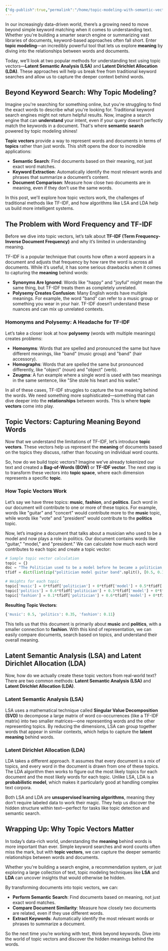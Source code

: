 ```yaml
---
{"dg-publish":true,"permalink":"/home/topic-modeling-with-semantic-vectors-uncovering-hidden-meanings/","tags":["NLP","Semantic_Analysis","Topic_Modeling","LSA","LDA"]}
---
```



In our increasingly data-driven world, there’s a growing need to move beyond simple keyword matching when it comes to understanding text. Whether you're building a smarter search engine or summarizing vast libraries of documents, keyword-based approaches often fall short. Enter **topic modeling**—an incredibly powerful tool that lets us explore **meaning** by diving into the relationships between words and documents.

Today, we’ll look at two popular methods for understanding text using topic vectors—**Latent Semantic Analysis (LSA)** and **Latent Dirichlet Allocation (LDA)**. These approaches will help us break free from traditional keyword searches and allow us to capture the deeper context behind words.

## Beyond Keyword Search: Why Topic Modeling?

Imagine you're searching for something online, but you're struggling to find the exact words to describe what you're looking for. Traditional keyword search engines might not return helpful results. Now, imagine a search engine that can **understand** your intent, even if your query doesn’t perfectly match the keywords in a document. That's where **semantic search** powered by topic modeling shines!

**Topic vectors** provide a way to represent words and documents in terms of **topics** rather than just words. This shift opens the door to incredible applications:

- **Semantic Search**: Find documents based on their meaning, not just exact word matches.
- **Keyword Extraction**: Automatically identify the most relevant words and phrases that summarize a document’s content.
- **Document Comparison**: Measure how close two documents are in meaning, even if they don’t use the same words.

In this post, we'll explore how topic vectors work, the challenges of traditional methods like TF-IDF, and how algorithms like LSA and LDA help us build more intelligent systems.


## The Problem with Word Frequency and TF-IDF

Before we dive into topic vectors, let’s talk about **TF-IDF (Term Frequency-Inverse Document Frequency)** and why it’s limited in understanding meaning.

TF-IDF is a popular technique that counts how often a word appears in a document and adjusts that frequency by how rare the word is across all documents. While it’s useful, it has some serious drawbacks when it comes to capturing the **meaning** behind words:

- **Synonyms Are Ignored**: Words like "happy" and "joyful" might mean the same thing, but TF-IDF treats them as completely unrelated.
- **Polysemy Creates Confusion**: Many English words have multiple meanings. For example, the word "band" can refer to a music group or something you wear in your hair. TF-IDF doesn’t understand these nuances and can mix up unrelated contexts.

### Homonyms and Polysemy: A Headache for TF-IDF

Let’s take a closer look at how **polysemy** (words with multiple meanings) creates problems:

- **Homonyms**: Words that are spelled and pronounced the same but have different meanings, like "band" (music group) and "band" (hair accessory).
- **Homographs**: Words that are spelled the same but pronounced differently, like "object" (noun) and "object" (verb).
- **Zeugma**: A fun example where a single word is used with two meanings in the same sentence, like "She stole his heart and his wallet."

In all of these cases, TF-IDF struggles to capture the true meaning behind the words. We need something more sophisticated—something that can dive deeper into the **relationships** between words. This is where **topic vectors** come into play.


## Topic Vectors: Capturing Meaning Beyond Words

Now that we understand the limitations of TF-IDF, let’s introduce **topic vectors**. These vectors help us represent the **meaning** of documents based on the topics they discuss, rather than focusing on individual word counts.

So, how do we build topic vectors? Imagine we’ve already tokenized our text and created a **Bag-of-Words (BOW)** or **TF-IDF vector**. The next step is to transform these vectors into **topic space**, where each dimension represents a specific **topic**.

### How Topic Vectors Work

Let’s say we have three topics: **music**, **fashion**, and **politics**. Each word in our document will contribute to one or more of these topics. For example, words like "guitar" and "concert" would contribute more to the **music** topic, while words like "vote" and "president" would contribute to the **politics** topic.

Now, let’s imagine a document that talks about a musician who used to be a model and now plays a role in politics. Our document contains words like "guitar," "model," and "president." We can calculate how much each word contributes to each topic and create a topic vector:

```python
# Sample topic vector calculation
topic = {}
doc = "The Politician used to be a model before he became a politician, he plays guitar and is a member of a band"
tfidf = dict(list(zip("politician model guitar band".split(), [0.5, 0.1, 0.4, 0.6])))

# Weights for each topic
topic['music'] = 0*tfidf['politician'] + 0*tfidf['model'] + 0.5*tfidf['guitar'] + 0.5*tfidf['band']
topic['politics'] = 0.6*tfidf['politician'] + 0.5*tfidf['model'] + 0*tfidf['guitar'] + 0*tfidf['band']
topic['fashion'] = 0.1*tfidf['politician'] + 0.6*tfidf['model'] + 0*tfidf['guitar'] + 0*tfidf['band']
```

**Resulting Topic Vectors**:

```python
{'music': 0.5, 'politics': 0.35, 'fashion': 0.11}
```

This tells us that this document is primarily about **music** and **politics**, with a smaller connection to **fashion**. With this kind of representation, we can easily compare documents, search based on topics, and understand their overall meaning.


## Latent Semantic Analysis (LSA) and Latent Dirichlet Allocation (LDA)

Now, how do we actually create these topic vectors from real-world text? There are two common methods: **Latent Semantic Analysis (LSA)** and **Latent Dirichlet Allocation (LDA)**.

### Latent Semantic Analysis (LSA)

LSA uses a mathematical technique called **Singular Value Decomposition (SVD)** to decompose a large matrix of word co-occurrences (like a TF-IDF matrix) into two smaller matrices—one representing words and the other representing topics. By reducing the dimensions, LSA can group together words that appear in similar contexts, which helps to capture the **latent meaning** behind words.

### Latent Dirichlet Allocation (LDA)

LDA takes a different approach. It assumes that every document is a mix of topics, and every word in the document is drawn from one of these topics. The LDA algorithm then works to figure out the most likely topics for each document and the most likely words for each topic. Unlike LSA, LDA is a **probabilistic model**, which makes it particularly good at handling complex text corpora.

Both LSA and LDA are **unsupervised learning algorithms**, meaning they don’t require labeled data to work their magic. They help us discover the hidden structure within text—perfect for tasks like topic detection and semantic search.

## Wrapping Up: Why Topic Vectors Matter

In today’s data-rich world, understanding the **meaning** behind words is more important than ever. Simple keyword searches and word counts often miss the mark, but with **topic vectors**, we can capture the deeper semantic relationships between words and documents.

Whether you're building a search engine, a recommendation system, or just exploring a large collection of text, topic modeling techniques like **LSA** and **LDA** can uncover insights that would otherwise be hidden.

By transforming documents into topic vectors, we can:

- **Perform Semantic Search**: Find documents based on meaning, not just exact word matches.
- **Compare Document Similarity**: Measure how closely two documents are related, even if they use different words.
- **Extract Keywords**: Automatically identify the most relevant words or phrases to summarize a document.

So the next time you’re working with text, think beyond keywords. Dive into the world of topic vectors and discover the hidden meanings behind the words.

